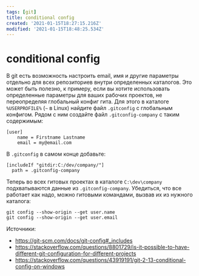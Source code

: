 ```yaml
---
tags: [git]
title: conditional config
created: '2021-01-15T18:27:15.216Z'
modified: '2021-01-15T18:48:25.534Z'
---
```


# conditional config

В git есть возможность настроить email, имя и другие параметры отдельно для всех репозиториев внутри определенных каталогов. Это может быть полезно, к примеру, если вы хотите использовать определенные параметры для ваших рабочих проектов, не переопределяя глобальный конфиг гита. Для этого в каталоге `%USERPROFILE%` (`~` в Linux) найдите файл `.gitconfig` с глобальным конфигом. Рядом с ним создайте файл `.gitconfig-company` с таким содержимым:
```
[user]
	name = Firstname Lastname
	email = my@email.com
```
В `.gitconfig` в самом конце добавьте:
```
[includeIf "gitdir:C:/dev/company/"]
  path = .gitconfig-company
```
Теперь во всех гитовых проектах в каталоге `C:\dev\company` подхватываются данные из `.gitconfig-company`. Убедиться, что все работает как надо, можно гитовыми командами, вызвав их из нужного каталога:
```
git config --show-origin --get user.name
git config --show-origin --get user.email
```

Источники:
* https://git-scm.com/docs/git-config#_includes
* https://stackoverflow.com/questions/8801729/is-it-possible-to-have-different-git-configuration-for-different-projects
* https://stackoverflow.com/questions/43919191/git-2-13-conditional-config-on-windows
